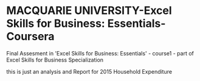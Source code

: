 # MACQUARIE UNIVERSITY-Excel Skills for Business: Essentials-Coursera
Final Assesment in 'Excel Skills for Business: Essentials' - course1 - part of  Excel Skills for Business Specialization

this is just an analysis and Report for 2015 Household Expenditure 	
